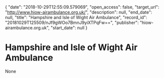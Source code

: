 {
  "date": "2018-10-29T12:55:09.579069", 
  "open_access": false, 
  "target_url": "http://www.hiow-airambulance.org.uk/", 
  "description": null, 
  "end_date": null, 
  "title": "Hampshire and Isle of Wight Air Ambulance", 
  "record_id": "20181029T125509/nJf9gWOo7BmnJ9yiXTPqFw==", 
  "publisher": "hiow-airambulance.org.uk", 
  "start_date": null
}

# Hampshire and Isle of Wight Air Ambulance

None